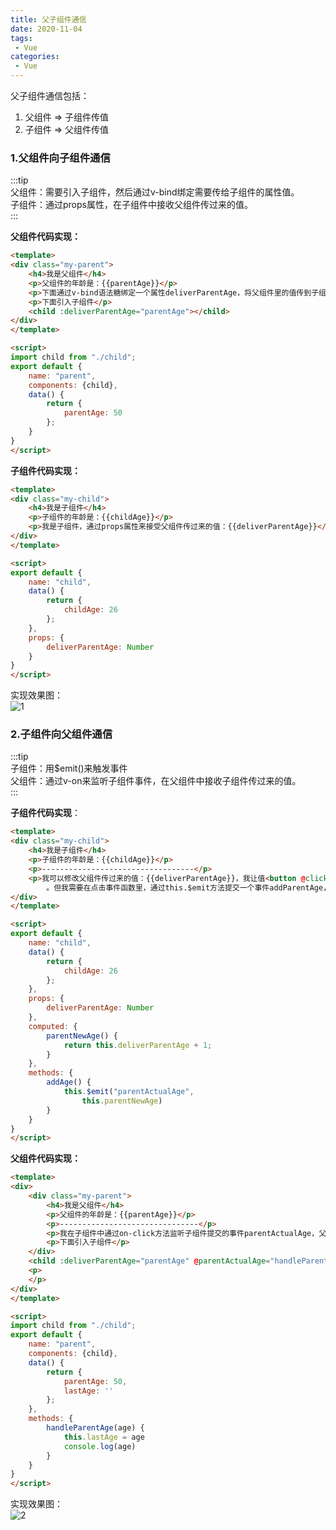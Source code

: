 ```yaml
---
title: 父子组件通信
date: 2020-11-04
tags:
 - Vue
categories: 
 - Vue
---
```



父子组件通信包括：
1. 父组件 => 子组件传值
2. 子组件 => 父组件传值    


### 1.父组件向子组件通信
:::tip   
父组件：需要引入子组件，然后通过v-bind绑定需要传给子组件的属性值。    
子组件：通过props属性，在子组件中接收父组件传过来的值。    
:::    

**父组件代码实现：**
```html
<template>
<div class="my-parent">
    <h4>我是父组件</h4>
    <p>父组件的年龄是：{{parentAge}}</p>
    <p>下面通过v-bind语法糖绑定一个属性deliverParentAge，将父组件里的值传到子组件，实现父 -> 子组件通信</p>
    <p>下面引入子组件</p>
    <child :deliverParentAge="parentAge"></child>
</div>
</template>

<script>
import child from "./child";
export default {
    name: "parent",
    components: {child},
    data() {
        return {
            parentAge: 50
        };
    }
}
</script>
```

**子组件代码实现：**
```html
<template>
<div class="my-child">
    <h4>我是子组件</h4>
    <p>子组件的年龄是：{{childAge}}</p>
    <p>我是子组件，通过props属性来接受父组件传过来的值：{{deliverParentAge}}</p>
</div>
</template>

<script>
export default {
    name: "child",
    data() {
        return {
            childAge: 26
        };
    },
    props: {
        deliverParentAge: Number
    }
}
</script>
```

实现效果图：     
![1](https://gitee.com/zhaoshier/blogimage/raw/master/images/009c075966151d9648262f9d13824d1.png)     
### 2.子组件向父组件通信

:::tip   
子组件：用$emit()来触发事件        
父组件：通过v-on来监听子组件事件，在父组件中接收子组件传过来的值。    
:::    

**子组件代码实现**：
```html
<template>
<div class="my-child">
    <h4>我是子组件</h4>
    <p>子组件的年龄是：{{childAge}}</p>
    <p>----------------------------------</p>
    <p>我可以修改父组件传过来的值：{{deliverParentAge}}，我让值<button @click="addAge">加1</button>
        。但我需要在点击事件函数里，通过this.$emit方法提交一个事件addParentAge，将修改过后的值传给父组件</p>
</div>
</template>

<script>
export default {
    name: "child",
    data() {
        return {
            childAge: 26
        };
    },
    props: {
        deliverParentAge: Number
    },
    computed: {
        parentNewAge() {
            return this.deliverParentAge + 1;
        }
    },
    methods: {
        addAge() {
            this.$emit("parentActualAge",
                this.parentNewAge)
        }
    }
}
</script>
```
**父组件代码实现：**
```html
<template>
<div>
    <div class="my-parent">
        <h4>我是父组件</h4>
        <p>父组件的年龄是：{{parentAge}}</p>
        <p>-------------------------------</p>
        <p>我在子组件中通过on-click方法监听子组件提交的事件parentActualAge，父组件最后年龄为{{lastAge}},实现 子 -> 父 通信</p>
        <p>下面引入子组件</p>
    </div>
    <child :deliverParentAge="parentAge" @parentActualAge="handleParentAge"></child>
    <p>
    </p>
</div>
</template>

<script>
import child from "./child";
export default {
    name: "parent",
    components: {child},
    data() {
        return {
            parentAge: 50,
            lastAge: ''
        };
    },
    methods: {
        handleParentAge(age) {
            this.lastAge = age
            console.log(age)
        }
    }
}
</script>
```

实现效果图：      
![2](https://gitee.com/zhaoshier/blogimage/raw/master/images/20201104CtoP-1.png)